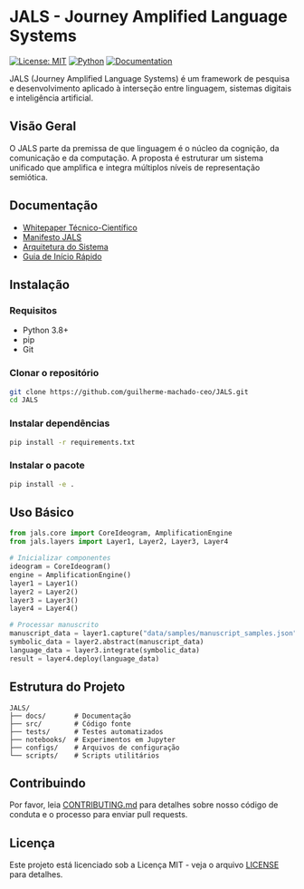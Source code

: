 # JALS - Journey Amplified Language Systems

[![License: MIT](https://img.shields.io/badge/License-MIT-yellow.svg)](https://opensource.org/licenses/MIT)
[![Python](https://img.shields.io/badge/python-3.8+-blue.svg)](https://www.python.org/downloads/)
[![Documentation](https://img.shields.io/badge/docs-latest-brightgreen.svg)](https://github.com/guilherme-machado-ceo/JALS/docs)

JALS (Journey Amplified Language Systems) é um framework de pesquisa e desenvolvimento aplicado à interseção entre linguagem, sistemas digitais e inteligência artificial.

## Visão Geral

O JALS parte da premissa de que linguagem é o núcleo da cognição, da comunicação e da computação. A proposta é estruturar um sistema unificado que amplifica e integra múltiplos níveis de representação semiótica.

## Documentação

- [Whitepaper Técnico-Científico](docs/whitepaper.md)
- [Manifesto JALS](docs/manifesto.md)
- [Arquitetura do Sistema](docs/architecture/)
- [Guia de Início Rápido](docs/user_guides/getting_started.md)

## Instalação

### Requisitos
- Python 3.8+
- pip
- Git

### Clonar o repositório
```bash
git clone https://github.com/guilherme-machado-ceo/JALS.git
cd JALS
```

### Instalar dependências
```bash
pip install -r requirements.txt
```

### Instalar o pacote
```bash
pip install -e .
```

## Uso Básico

```python
from jals.core import CoreIdeogram, AmplificationEngine
from jals.layers import Layer1, Layer2, Layer3, Layer4

# Inicializar componentes
ideogram = CoreIdeogram()
engine = AmplificationEngine()
layer1 = Layer1()
layer2 = Layer2()
layer3 = Layer3()
layer4 = Layer4()

# Processar manuscrito
manuscript_data = layer1.capture("data/samples/manuscript_samples.json")
symbolic_data = layer2.abstract(manuscript_data)
language_data = layer3.integrate(symbolic_data)
result = layer4.deploy(language_data)
```

## Estrutura do Projeto

```
JALS/
├── docs/       # Documentação
├── src/        # Código fonte
├── tests/      # Testes automatizados
├── notebooks/  # Experimentos em Jupyter
├── configs/    # Arquivos de configuração
└── scripts/    # Scripts utilitários
```

## Contribuindo

Por favor, leia [CONTRIBUTING.md](CONTRIBUTING.md) para detalhes sobre nosso código de conduta e o processo para enviar pull requests.

## Licença

Este projeto está licenciado sob a Licença MIT - veja o arquivo [LICENSE](LICENSE) para detalhes.